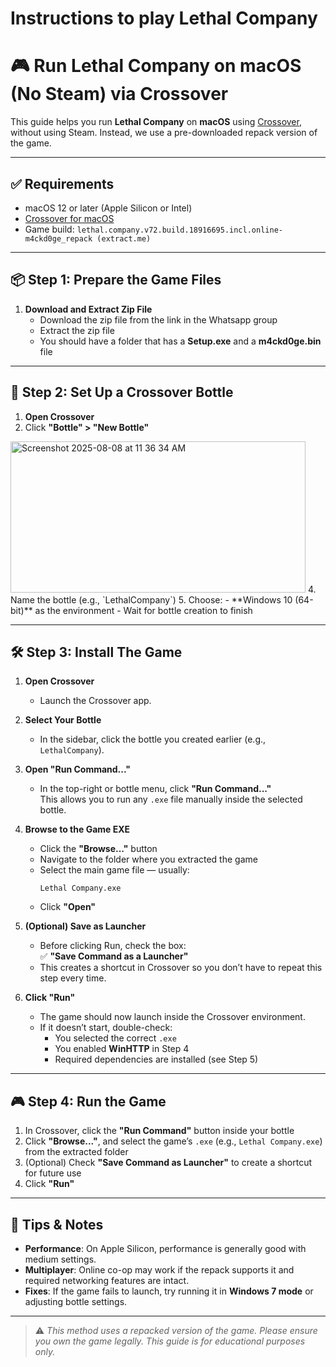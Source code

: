 
# Instructions to play Lethal Company


# 🎮 Run Lethal Company on macOS (No Steam) via Crossover

This guide helps you run **Lethal Company** on **macOS** using [Crossover](https://www.codeweavers.com/crossover), without using Steam. Instead, we use a pre-downloaded repack version of the game.

---

## ✅ Requirements

- macOS 12 or later (Apple Silicon or Intel)
- [Crossover for macOS](https://www.codeweavers.com/crossover/download)
- Game build: `lethal.company.v72.build.18916695.incl.online-m4ckd0ge_repack (extract.me)`  

---

## 📦 Step 1: Prepare the Game Files

1. **Download and Extract Zip File**
   - Download the zip file from the link in the Whatsapp group
   - Extract the zip file
   - You should have a folder that has a **Setup.exe** and a **m4ckd0ge.bin** file

---

## 🍷 Step 2: Set Up a Crossover Bottle

1. **Open Crossover**
2. Click **"Bottle" > "New Bottle"**
<img width="472" height="242" alt="Screenshot 2025-08-08 at 11 36 34 AM" src="https://github.com/user-attachments/assets/35cca4eb-82be-4601-8c41-64585e70fae0" />
4. Name the bottle (e.g., `LethalCompany`)
5. Choose:
   - **Windows 10 (64-bit)** as the environment
   - Wait for bottle creation to finish

---

## 🛠 Step 3: Install The Game



1. **Open Crossover**
   - Launch the Crossover app.

2. **Select Your Bottle**
   - In the sidebar, click the bottle you created earlier (e.g., `LethalCompany`).

3. **Open "Run Command..."**
   - In the top-right or bottle menu, click **"Run Command..."**  
   This allows you to run any `.exe` file manually inside the selected bottle.

4. **Browse to the Game EXE**
   - Click the **"Browse..."** button
   - Navigate to the folder where you extracted the game
   - Select the main game file — usually:
     ```
     Lethal Company.exe
     ```
   - Click **"Open"**

5. **(Optional) Save as Launcher**
   - Before clicking Run, check the box:  
     ✅ **"Save Command as a Launcher"**
   - This creates a shortcut in Crossover so you don’t have to repeat this step every time.

6. **Click "Run"**
   - The game should now launch inside the Crossover environment.
   - If it doesn’t start, double-check:
     - You selected the correct `.exe`
     - You enabled **WinHTTP** in Step 4
     - Required dependencies are installed (see Step 5)

---

## 🎮 Step 4: Run the Game

1. In Crossover, click the **"Run Command"** button inside your bottle
2. Click **"Browse..."**, and select the game’s `.exe` (e.g., `Lethal Company.exe`) from the extracted folder
3. (Optional) Check **"Save Command as Launcher"** to create a shortcut for future use
4. Click **"Run"**

---

## 🧩 Tips & Notes

- **Performance**: On Apple Silicon, performance is generally good with medium settings.
- **Multiplayer**: Online co-op may work if the repack supports it and required networking features are intact.
- **Fixes**: If the game fails to launch, try running it in **Windows 7 mode** or adjusting bottle settings.

---



> ⚠️ *This method uses a repacked version of the game. Please ensure you own the game legally. This guide is for educational purposes only.*
